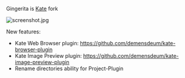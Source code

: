 Gingerita is [Kate](https://github.com/KDE/kate) fork

![screenshot.jpg](screenshot.jpg)

New features:

* Kate Web Browser plugin: https://github.com/demensdeum/kate-browser-plugin
* Kate Image Preview plugin: https://github.com/demensdeum/kate-image-preview-plugin
* Rename directories ability for Project-Plugin
